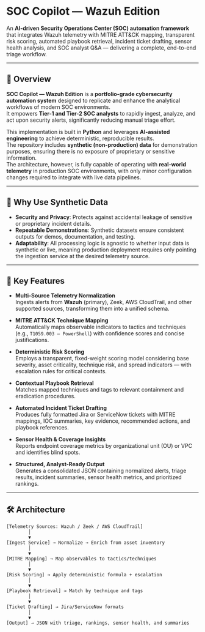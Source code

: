 # SOC Copilot — Wazuh Edition

An **AI-driven Security Operations Center (SOC) automation framework** that integrates Wazuh telemetry with MITRE ATT&CK mapping, transparent risk scoring, automated playbook retrieval, incident ticket drafting, sensor health analysis, and SOC analyst Q&A — delivering a complete, end-to-end triage workflow.

---

## 📌 Overview

**SOC Copilot — Wazuh Edition** is a **portfolio-grade cybersecurity automation system** designed to replicate and enhance the analytical workflows of modern SOC environments.  
It empowers **Tier-1 and Tier-2 SOC analysts** to rapidly ingest, analyze, and act upon security alerts, significantly reducing manual triage effort.

This implementation is built in **Python** and leverages **AI-assisted engineering** to achieve deterministic, reproducible results.  
The repository includes **synthetic (non-production) data** for demonstration purposes, ensuring there is no exposure of proprietary or sensitive information.  
The architecture, however, is fully capable of operating with **real-world telemetry** in production SOC environments, with only minor configuration changes required to integrate with live data pipelines.

---

## 🧠 Why Use Synthetic Data

- **Security and Privacy**: Protects against accidental leakage of sensitive or proprietary incident details.  
- **Repeatable Demonstrations**: Synthetic datasets ensure consistent outputs for demos, documentation, and testing.  
- **Adaptability**: All processing logic is agnostic to whether input data is synthetic or live, meaning production deployment requires only pointing the ingestion service at the desired telemetry source.

---

## 🚀 Key Features

- **Multi-Source Telemetry Normalization**  
  Ingests alerts from **Wazuh** (primary), Zeek, AWS CloudTrail, and other supported sources, transforming them into a unified schema.

- **MITRE ATT&CK Technique Mapping**  
  Automatically maps observable indicators to tactics and techniques (e.g., `T1059.003 – PowerShell`) with confidence scores and concise justifications.

- **Deterministic Risk Scoring**  
  Employs a transparent, fixed-weight scoring model considering base severity, asset criticality, technique risk, and spread indicators — with escalation rules for critical contexts.

- **Contextual Playbook Retrieval**  
  Matches mapped techniques and tags to relevant containment and eradication procedures.

- **Automated Incident Ticket Drafting**  
  Produces fully formatted Jira or ServiceNow tickets with MITRE mappings, IOC summaries, key evidence, recommended actions, and playbook references.

- **Sensor Health & Coverage Insights**  
  Reports endpoint coverage metrics by organizational unit (OU) or VPC and identifies blind spots.

- **Structured, Analyst-Ready Output**  
  Generates a consolidated JSON containing normalized alerts, triage results, incident summaries, sensor health metrics, and prioritized rankings.

---

## 🛠 Architecture

```text
[Telemetry Sources: Wazuh / Zeek / AWS CloudTrail]
        │
        ▼
[Ingest Service] → Normalize → Enrich from asset inventory
        │
        ▼
[MITRE Mapping] → Map observables to tactics/techniques
        │
        ▼
[Risk Scoring] → Apply deterministic formula + escalation
        │
        ▼
[Playbook Retrieval] → Match by technique and tags
        │
        ▼
[Ticket Drafting] → Jira/ServiceNow formats
        │
        ▼
[Output] → JSON with triage, rankings, sensor health, and summaries
